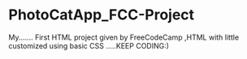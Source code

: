 # PhotoCatApp_FCC-Project
My....... First HTML project given by FreeCodeCamp ,HTML with little customized using basic CSS .....KEEP CODING:)
